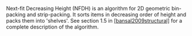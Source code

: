 Next-fit Decreasing Height (NFDH) is an algorithm for 2D geometric bin-packing and strip-packing.
It sorts items in decreasing order of height and packs them into 'shelves'.
See section 1.5 in <a href="#cite-bansal2009structural" class="cite-ref">[bansal2009structural]</a>
for a complete description of the algorithm.
